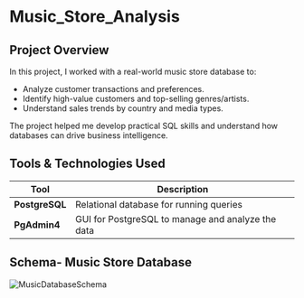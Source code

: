 # Music_Store_Analysis

## Project Overview

In this project, I worked with a real-world music store database to:

- Analyze customer transactions and preferences.
- Identify high-value customers and top-selling genres/artists.
- Understand sales trends by country and media types.

The project helped me develop practical SQL skills and understand how databases can drive business intelligence.

## Tools & Technologies Used

| Tool            | Description                                       |
|-----------------|---------------------------------------------------|
| **PostgreSQL**  | Relational database for running queries           |
| **PgAdmin4**    | GUI for PostgreSQL to manage and analyze the data |


## Schema- Music Store Database  
![MusicDatabaseSchema](https://user-images.githubusercontent.com/112153548/213707717-bfc9f479-52d9-407b-99e1-e94db7ae10a3.png)
